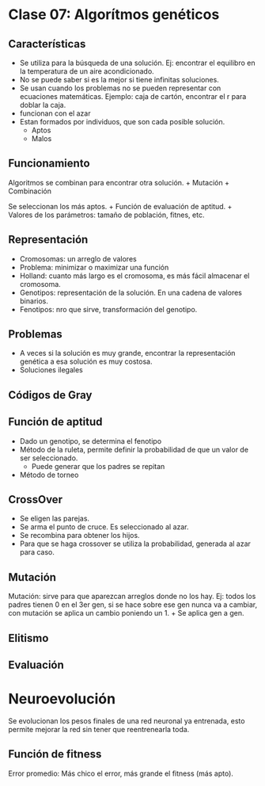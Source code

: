 # Clase 07: Algorítmos genéticos

## Características

+ Se utiliza para la búsqueda de una solución. Ej: encontrar el equilibro en la temperatura de un aire acondicionado.
+ No se puede saber si es la mejor si tiene infinitas soluciones.
+ Se usan cuando los problemas no se pueden representar con ecuaciones matemáticas. Ejemplo: caja de cartón, encontrar el r para doblar la caja.
+ funcionan con el azar
+ Estan formados por individuos, que son cada posible solución.
    + Aptos
    + Malos

## Funcionamiento

Algoritmos se combinan para encontrar otra solución.
    + Mutación
    + Combinación

Se seleccionan los más aptos.
    + Función de evaluación de aptitud.
    + Valores de los parámetros: tamaño de población, fitnes, etc.

## Representación

+ Cromosomas: un arreglo de valores
+ Problema: minimizar o maximizar una función
+ Holland: cuanto más largo es el cromosoma, es más fácil almacenar el cromosoma.
+ Genotipos: representación de la solución. En una cadena de valores binarios.
+ Fenotipos: nro que sirve, transformación del genotipo.

## Problemas

+ A veces si la solución es muy grande, encontrar la representación genética a esa solución es muy costosa.
+ Soluciones ilegales

## Códigos de Gray

## Función de aptitud

+ Dado un genotipo, se determina el fenotipo
+ Método de la ruleta, permite definir la probabilidad de que un valor de ser seleccionado.
    + Puede generar que los padres se repitan
+ Método de torneo

## CrossOver

+ Se eligen las parejas.
+ Se arma el punto de cruce. Es seleccionado al azar.
+ Se recombina para obtener los hijos.
+ Para que se haga crossover se utiliza la probabilidad, generada al azar para caso.

## Mutación

Mutación: sirve para que aparezcan arreglos donde no los hay. Ej: todos los padres tienen 0 en el 3er gen, si se hace sobre ese gen nunca va a cambiar, con mutación se aplica un cambio poniendo un 1. 
    + Se aplica gen a gen.

## Elitismo

## Evaluación


# Neuroevolución

Se evolucionan los pesos finales de una red neuronal ya entrenada, esto permite mejorar la red sin tener que reentrenearla toda.

## Función de fitness

Error promedio: Más chico el error, más grande el fitness (más apto).


